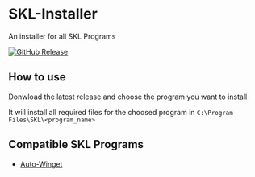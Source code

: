 # SKL-Installer
An installer for all SKL Programs

[![GitHub Release](https://img.shields.io/github/v/release/Sachanime/SKL-Installer?logo=Github)](https://github.com/Sachanime/SKL-Installer/releases)

## How to use

Donwload the latest release and choose the program you want to install

It will install all required files for the choosed program in `C:\Program Files\SKL\<program_name>`

## Compatible SKL Programs
- [Auto-Winget](https://github.com/Sachanime/Auto-winget)